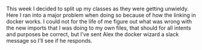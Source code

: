 This week I decided to split up my classes as they were getting unwieldy. Here I ran into a major problem when doing so because of how the linking in docker works. I could not for the life of me figure out what was wrong with the new imports that I was doing to my own files, that should for all intents and purposes be correct, but I’ve sent Alex the docker wizard a slack message so I’ll see if he responds. 
